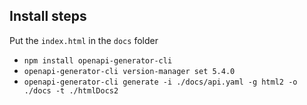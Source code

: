 ## Install steps
Put the `index.html` in the `docs` folder
- `npm install openapi-generator-cli`
- `openapi-generator-cli version-manager set 5.4.0`
- `openapi-generator-cli generate -i ./docs/api.yaml -g html2 -o ./docs -t ./htmlDocs2 `
